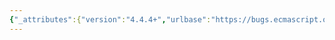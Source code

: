 ```yaml
---
{"_attributes":{"version":"4.4.4+","urlbase":"https://bugs.ecmascript.org/","maintainer":"dherman@mozilla.com"},"bug":{"bug_id":4541,"creation_ts":"2015-09-24 05:41:00 -0700","short_desc":"Incorrect use of completion value after ReturnIfAbrupt","delta_ts":"2015-10-23 14:30:12 -0700","product":"ECMA-262 Edition 6","component":"technical issues","version":"unspecified","rep_platform":"All","op_sys":"All","bug_status":"RESOLVED","resolution":"FIXED","priority":"Normal","bug_severity":"enhancement","everconfirmed":true,"reporter":{"uid":"rossberg","name":"Andreas Rossberg"},"assigned_to":{"uid":"allen","name":"Allen Wirfs-Brock"},"cc":"brterlso","long_desc":[{"commentid":14706,"comment_count":0,"who":{"uid":"rossberg","name":"Andreas Rossberg"},"bug_when":"2015-09-24 05:41:38 -0700","thetext":"In a couple of places, ReturnIfAbrupt is invoked on a completion value, but later steps assume that it is still a completion record, although the macro replaces the variable with its .[[value]]:\n\n- 13.2.13 step 4\n- 13.6.7 (1st production) step 7\n- 13.6.7 (2nd production) step 5.c"},{"commentid":14861,"comment_count":1,"who":{"uid":"brterlso","name":"Brian Terlson"},"bug_when":"2015-10-23 14:30:12 -0700","thetext":"Fixed in ES2016 Draft."}]}}
---
```

